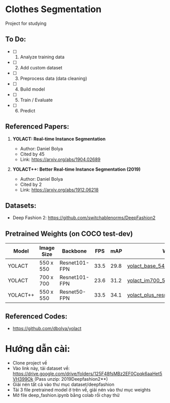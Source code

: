 # Clothes Segmentation
 Project for studying

## To Do:
- [ ]  1. Analyze training data 
- [ ]  2. Add custom dataset
- [ ]  3. Preprocess data (data cleaning)
- [ ]  4. Build model
- [ ]  5. Train / Evaluate
- [ ]  6. Predict


## **Referenced Papers:** 

1. **YOLACT: Real-time Instance Segmentation**
    - Author: Daniel Bolya
    - Cited by 45
    - Link: https://arxiv.org/abs/1904.02689

2.	**YOLACT++: Better Real-time Instance Segmentation (2019)**
    -	Author: Daniel Bolya
    -	Cited by 2
    -	Link: https://arxiv.org/abs/1912.06218

## **Datasets:**
  -	Deep Fashion 2: https://github.com/switchablenorms/DeepFashion2

## **Pretrained Weights (on COCO test-dev)**
	
Model | Image Size | Backbone | FPS | mAP | Weights
--- | --- | --- | --- | --- |--- 
YOLACT | 550 x 550 | Resnet101-FPN | 33.5 | 29.8 | [yolact_base_54_800000.pth](https://drive.google.com/file/d/1UYy3dMapbH1BnmtZU4WH1zbYgOzzHHf_/view)
YOLACT | 700 x 700 | Resnet101-FPN | 23.6 | 31.2 | [yolact_im700_54_800000.pth](https://drive.google.com/file/d/1lE4Lz5p25teiXV-6HdTiOJSnS7u7GBzg/view)
YOLACT++ | 550 x 550 | Resnet50-FPN | 33.5 | 34.1 | [yolact_plus_resnet50_54_800000.pth](https://drive.google.com/file/d/1ZPu1YR2UzGHQD0o1rEqy-j5bmEm3lbyP/view)


## **Referenced Codes:**
  -	https://github.com/dbolya/yolact


# Hướng dẫn cài:
- Clone project về
- Vào link này, tải dataset về: https://drive.google.com/drive/folders/125F48fsMBz2EF0Cpqk6aaHet5VH399Ok (Pass unzip: 2019Deepfashion2**)
- Giải nén tất cả vào thư mục dataset/deepfashion
- Tải 3 file pretrained model ở trên về, giải nén vào thư mục weights
- Mở file deep_fashion.ipynb bằng colab rồi chạy thử

